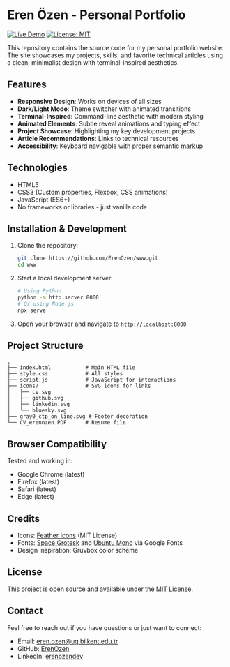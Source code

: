 # Eren Özen - Personal Portfolio

[![Live Demo](https://img.shields.io/badge/demo-online-green.svg)](https://erenozen.dev)
[![License: MIT](https://img.shields.io/badge/License-MIT-blue.svg)](https://opensource.org/licenses/MIT)

This repository contains the source code for my personal portfolio website. The site showcases my projects, skills, and favorite technical articles using a clean, minimalist design with terminal-inspired aesthetics.

## Features

- **Responsive Design**: Works on devices of all sizes
- **Dark/Light Mode**: Theme switcher with animated transitions
- **Terminal-Inspired**: Command-line aesthetic with modern styling
- **Animated Elements**: Subtle reveal animations and typing effect
- **Project Showcase**: Highlighting my key development projects
- **Article Recommendations**: Links to technical resources
- **Accessibility**: Keyboard navigable with proper semantic markup

## Technologies

- HTML5
- CSS3 (Custom properties, Flexbox, CSS animations)
- JavaScript (ES6+)
- No frameworks or libraries - just vanilla code

## Installation & Development

1. Clone the repository:
   ```bash
   git clone https://github.com/ErenOzen/www.git
   cd www
   ```

2. Start a local development server:
   ```bash
   # Using Python
   python -m http.server 8000
   # Or using Node.js
   npx serve
   ```

3. Open your browser and navigate to `http://localhost:8000`

## Project Structure

```
.
├── index.html           # Main HTML file
├── style.css            # All styles
├── script.js            # JavaScript for interactions
├── icons/               # SVG icons for links
│   ├── cv.svg
│   ├── github.svg
│   ├── linkedin.svg
│   └── bluesky.svg
├── gray0_ctp_on_line.svg # Footer decoration
└── CV_erenozen.PDF      # Resume file
```

## Browser Compatibility

Tested and working in:
- Google Chrome (latest)
- Firefox (latest)
- Safari (latest)
- Edge (latest)

## Credits

- Icons: [Feather Icons](https://feathericons.com/) (MIT License)
- Fonts: [Space Grotesk](https://fonts.google.com/specimen/Space+Grotesk) and [Ubuntu Mono](https://fonts.google.com/specimen/Ubuntu+Mono) via Google Fonts
- Design inspiration: Gruvbox color scheme

## License

This project is open source and available under the [MIT License](LICENSE).

## Contact

Feel free to reach out if you have questions or just want to connect:

- Email: eren.ozen@ug.bilkent.edu.tr
- GitHub: [ErenOzen](https://github.com/erenozen)
- LinkedIn: [erenozendev](https://linkedin.com/in/erenozendev)
